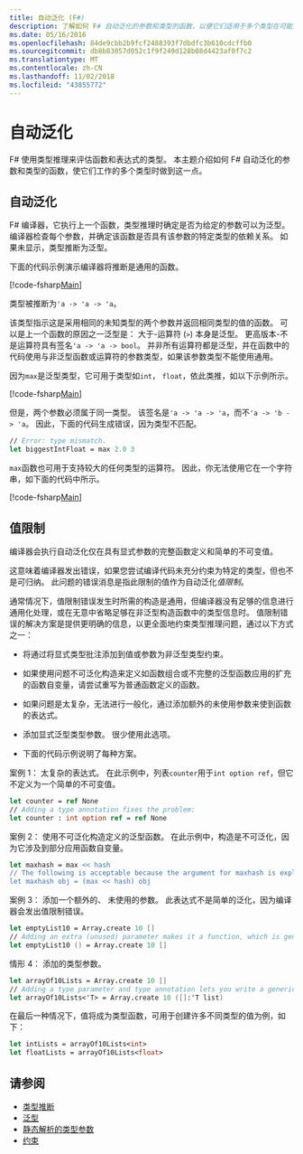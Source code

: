 ```yaml
---
title: 自动泛化 (F#)
description: 了解如何 F# 自动泛化的参数和类型的函数，以便它们适用于多个类型在可能的情况。
ms.date: 05/16/2016
ms.openlocfilehash: 84de9cbb2b9fcf2488393f7dbdfc3b610cdcffb0
ms.sourcegitcommit: db8b83057d052c1f9f249d128b08d4423af0f7c2
ms.translationtype: MT
ms.contentlocale: zh-CN
ms.lasthandoff: 11/02/2018
ms.locfileid: "43855772"
---
```

# <a name="automatic-generalization"></a>自动泛化

F# 使用类型推理来评估函数和表达式的类型。 本主题介绍如何 F# 自动泛化的参数和类型的函数，使它们工作的多个类型时做到这一点。

## <a name="automatic-generalization"></a>自动泛化

F# 编译器，它执行上一个函数，类型推理时确定是否为给定的参数可以为泛型。 编译器检查每个参数，并确定该函数是否具有该参数的特定类型的依赖关系。 如果未显示，类型推断为泛型。

下面的代码示例演示编译器将推断是通用的函数。

[!code-fsharp[Main](../../../../samples/snippets/fsharp/lang-ref-3/snippet101.fs)]

类型被推断为`'a -> 'a -> 'a`。

该类型指示这是采用相同的未知类型的两个参数并返回相同类型的值的函数。 可以是上一个函数的原因之一泛型是： 大于-运算符 (`>`) 本身是泛型。 更高版本-不是运算符具有签名`'a -> 'a -> bool`。 并非所有运算符都是泛型，并在函数中的代码使用与非泛型函数或运算符的参数类型，如果该参数类型不能使用通用。

因为`max`是泛型类型，它可用于类型如`int`， `float`，依此类推，如以下示例所示。

[!code-fsharp[Main](../../../../samples/snippets/fsharp/lang-ref-3/snippet102.fs)]

但是，两个参数必须属于同一类型。 该签名是`'a -> 'a -> 'a`，而不`'a -> 'b -> 'a`。 因此，下面的代码生成错误，因为类型不匹配。

```fsharp
// Error: type mismatch.
let biggestIntFloat = max 2.0 3
```

`max`函数也可用于支持较大的任何类型的运算符。 因此，你无法使用它在一个字符串，如下面的代码中所示。

[!code-fsharp[Main](../../../../samples/snippets/fsharp/lang-ref-3/snippet104.fs)]

## <a name="value-restriction"></a>值限制

编译器会执行自动泛化仅在具有显式参数的完整函数定义和简单的不可变值。

这意味着编译器发出错误，如果您尝试编译代码未充分约束为特定的类型，但也不是可归纳。 此问题的错误消息是指此限制的值作为自动泛化*值限制*。

通常情况下，值限制错误发生时所需的构造是通用，但编译器没有足够的信息进行通用化处理，或在无意中省略足够在非泛型构造函数中的类型信息时。 值限制错误的解决方案是提供更明确的信息，以更全面地约束类型推理问题，通过以下方式之一：

- 将通过将显式类型批注添加到值或参数为非泛型类型约束。

- 如果使用问题不可泛化构造来定义如函数组合或不完整的泛型函数应用的扩充的函数自变量，请尝试重写为普通函数定义的函数。

- 如果问题是太复杂，无法进行一般化，通过添加额外的未使用参数来使到函数的表达式。

- 添加显式泛型类型参数。 很少使用此选项。

- 下面的代码示例说明了每种方案。

案例 1： 太复杂的表达式。 在此示例中，列表`counter`用于`int option ref`，但它不定义为一个简单的不可变值。

```fsharp
let counter = ref None
// Adding a type annotation fixes the problem:
let counter : int option ref = ref None
```

案例 2： 使用不可泛化构造定义的泛型函数。 在此示例中，构造是不可泛化，因为它涉及到部分应用函数自变量。

```fsharp
let maxhash = max << hash
// The following is acceptable because the argument for maxhash is explicit:
let maxhash obj = (max << hash) obj
```

案例 3： 添加一个额外的、 未使用的参数。 此表达式不是简单的泛化，因为编译器会发出值限制错误。

```fsharp
let emptyList10 = Array.create 10 []
// Adding an extra (unused) parameter makes it a function, which is generalizable.
let emptyList10 () = Array.create 10 []
```

情形 4： 添加的类型参数。

```fsharp
let arrayOf10Lists = Array.create 10 []
// Adding a type parameter and type annotation lets you write a generic value.
let arrayOf10Lists<'T> = Array.create 10 ([]:'T list)
```

在最后一种情况下，值将成为类型函数，可用于创建许多不同类型的值为例，如下：

```fsharp
let intLists = arrayOf10Lists<int>
let floatLists = arrayOf10Lists<float>
```

## <a name="see-also"></a>请参阅

- [类型推断](../type-inference.md)
- [泛型](index.md)
- [静态解析的类型参数](statically-resolved-type-parameters.md)
- [约束](constraints.md)
